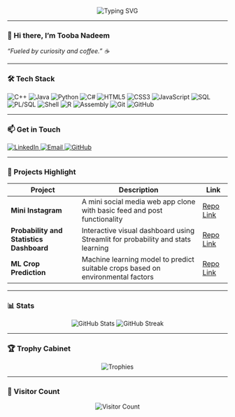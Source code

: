 <!-- Banner -->
<p align="center">
  <img src="https://readme-typing-svg.herokuapp.com/?lines=Aspiring+Software+Engineer+%7C+Skilled+in+C%2B%2B%2C+learning+Java+and+Python;Always+Learning+and+Building&font=Fira+Code&color=007ACC&width=800" alt="Typing SVG">
</p>

---

### 👋 Hi there, I’m Tooba Nadeem  
<em>“Fueled by curiosity and coffee.” ☕</em>

---

### 🛠️ Tech Stack  
<p>
  <img alt="C++" src="https://img.shields.io/badge/C%2B%2B-00599C?style=flat-square&logo=c%2B%2B&logoColor=white" />
  <img alt="Java" src="https://img.shields.io/badge/Java-007396?style=flat-square&logo=java&logoColor=white" />
  <img alt="Python" src="https://img.shields.io/badge/Python-3776AB?style=flat-square&logo=python&logoColor=white" />
  <img alt="C#" src="https://img.shields.io/badge/C%23-239120?style=flat-square&logo=c-sharp&logoColor=white" />
  <img alt="HTML5" src="https://img.shields.io/badge/HTML5-E34F26?style=flat-square&logo=html5&logoColor=white" />
  <img alt="CSS3" src="https://img.shields.io/badge/CSS3-1572B6?style=flat-square&logo=css3&logoColor=white" />
  <img alt="JavaScript" src="https://img.shields.io/badge/JavaScript-F7DF1E?style=flat-square&logo=javascript&logoColor=black" />
  <img alt="SQL" src="https://img.shields.io/badge/SQL-003B57?style=flat-square&logo=mysql&logoColor=white" />
  <img alt="PL/SQL" src="https://img.shields.io/badge/PL%2FSQL-315665?style=flat-square&logo=oracle&logoColor=white" />
  <img alt="Shell" src="https://img.shields.io/badge/Shell-D1D1D1?style=flat-square&logo=gnu-bash&logoColor=black" />
  <img alt="R" src="https://img.shields.io/badge/R-276DC3?style=flat-square&logo=r&logoColor=white" />
  <img alt="Assembly" src="https://img.shields.io/badge/Assembly-x86-blue?style=flat-square" />
  <img alt="Git" src="https://img.shields.io/badge/Git-F05032?style=flat-square&logo=git&logoColor=white" />
  <img alt="GitHub" src="https://img.shields.io/badge/GitHub-181717?style=flat-square&logo=github&logoColor=white" />
</p>

---

### 📫 Get in Touch  
<p>
  <a href="https://www.linkedin.com/in/tooba-nadeem/">
    <img alt="LinkedIn" src="https://img.shields.io/badge/LinkedIn-Tooba--Nadeem-blue?style=flat-square&logo=linkedin&logoColor=white" />
  </a>
  <a href="mailto:toobaanadeem@gmail.com">
    <img alt="Email" src="https://img.shields.io/badge/Email-toobaanadeem@gmail.com-c14438?style=flat-square&logo=gmail&logoColor=white" />
  </a>
  <a href="https://github.com/l232550">
    <img alt="GitHub" src="https://img.shields.io/badge/GitHub-l232550-181717?style=flat-square&logo=github&logoColor=white" />
  </a>
</p>

---

### 🌟 Projects Highlight  
| Project | Description | Link |
|--------|-------------|------|
| **Mini Instagram** | A mini social media web app clone with basic feed and post functionality | [Repo Link](https://github.com/l232550/mini-instagram) |
| **Probability and Statistics Dashboard** | Interactive visual dashboard using Streamlit for probability and stats learning | [Repo Link](https://github.com/l232550/probability-and-statistics-dashboard) |
| **ML Crop Prediction** | Machine learning model to predict suitable crops based on environmental factors | [Repo Link](https://github.com/l232550/ml-crop-prediction) |

---

### 📊 Stats  
<p align="center">
  <img src="https://github-readme-stats.vercel.app/api?username=l232550&theme=dark&show_icons=true" alt="GitHub Stats" />
  <img src="https://github-readme-streak-stats.herokuapp.com/?user=l232550&theme=dark" alt="GitHub Streak" />
</p>

---

### 🏆 Trophy Cabinet  
<p align="center">
  <img src="https://github-profile-trophy.vercel.app/?username=l232550&theme=tokyonight" alt="Trophies" />
</p>

---

### 👣 Visitor Count  
<p align="center">
  <img src="https://visitor-badge.laobi.icu/badge?page_id=l232550.l232550" alt="Visitor Count" />
</p>

